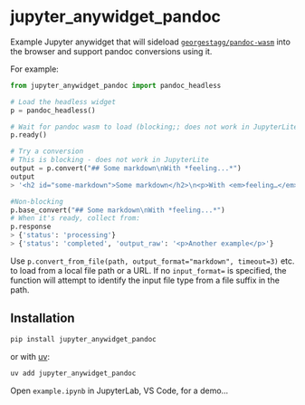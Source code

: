 # jupyter_anywidget_pandoc

Example Jupyter anywidget that will sideload [`georgestagg/pandoc-wasm`](https://github.com/georgestagg/pandoc-wasm) into the browser and support pandoc conversions using it.

For example:

```python
from jupyter_anywidget_pandoc import pandoc_headless

# Load the headless widget
p = pandoc_headless()

# Wait for pandoc wasm to load (blocking;; does not work in JupyterLite)
p.ready()

# Try a conversion
# This is blocking - does not work in JupyterLite
output = p.convert("## Some markdown\nWith *feeling...*")
output
> '<h2 id="some-markdown">Some markdown</h2>\n<p>With <em>feeling…</em></p>'

#Non-blocking
p.base_convert("## Some markdown\nWith *feeling...*")
# When it's ready, collect from:
p.response
> {'status': 'processing'}
> {'status': 'completed', 'output_raw': '<p>Another example</p>'}
```

Use `p.convert_from_file(path, output_format="markdown", timeout=3)` etc. to load from a local file path or a URL. If no `input_format=` is specified, the function will attempt to identify the input file type from a file suffix in the path.

## Installation

```sh
pip install jupyter_anywidget_pandoc
```

or with [uv](https://github.com/astral-sh/uv):

```sh
uv add jupyter_anywidget_pandoc
```

Open `example.ipynb` in JupyterLab, VS Code, for a demo...
